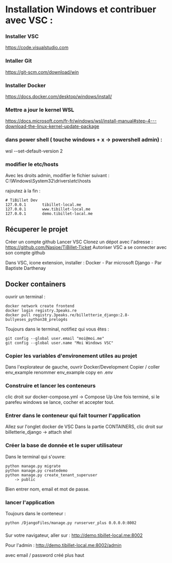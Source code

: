 # Installation Windows et contribuer avec VSC :

### Installer VSC
https://code.visualstudio.com

### Intaller Git
https://git-scm.com/download/win

### Installer Docker
https://docs.docker.com/desktop/windows/install/

### Mettre a jour le kernel WSL
https://docs.microsoft.com/fr-fr/windows/wsl/install-manual#step-4---download-the-linux-kernel-update-package

### dans power shell ( touche windows + x -> powershell admin) :
wsl --set-default-version 2

### modifier le etc/hosts
Avec les droits admin, modifier le fichier suivant :
C:\Windows\System32\drivers\etc\hosts

rajoutez à la fin :
```
# TiBillet Dev
127.0.0.1       tibillet-local.me
127.0.0.1       www.tibillet-local.me
127.0.0.1       demo.tibillet-local.me
```

## Récuperer le projet 

Créer un compte github
Lancer VSC
Clonez un dépot avec l'adresse : https://github.com/Nasjoe/TiBillet-Ticket
Autoriser VSC a se connecter avec son compte github

Dans VSC, icone extension, installer :
Docker - Par microsoft
Django - Par Baptiste Darthenay

## Docker containers
ouvrir un terminal :


```
docker network create frontend
docker login registry.3peaks.re
docker pull registry.3peaks.re/billetterie_django:2.8-bullyeses_python38_prelog4s
```

Toujours dans le terminal, notifiez qui vous êtes :
```
git config --global user.email "moi@moi.me"
git config --global user.name "Moi Windows VSC"
```


### Copier les variables d'environement utiles au projet
Dans l'explorateur de gauche, ouvrir Docker/Development
Copier / coller env_example
renommer env_example copy en .env

### Construire et lancer les conteneurs 
clic droit sur docker-compose.yml -> Compose Up
Une fois terminé, si le parefeu windows se lance, cocher et accepter tout.

### Entrer dans le conteneur qui fait tourner l'application
Allez sur l'onglet docker de VSC
Dans la partie CONTAINERS, clic droit sur billetterie_django -> attach shel

### Créer la base de donnée et le super utilisateur
Dans le terminal qui s'ouvre:
```
python manage.py migrate
python manage.py createdemo
python manage.py create_tenant_superuser
    -> public
```
Bien entrer nom, email et mot de passe.

### lancer l'application
Toujours dans le conteneur :
```
python /DjangoFiles/manage.py runserver_plus 0.0.0.0:8002
```

### 
Sur votre navigateur, aller sur :
http://demo.tibillet-local.me:8002

Pour l'admin :
http://demo.tibillet-local.me:8002/admin

avec email / password créé plus haut 